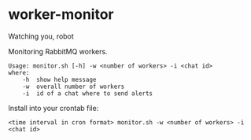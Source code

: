 # worker-monitor
Watching you, robot

Monitoring RabbitMQ workers.

```
Usage: monitor.sh [-h] -w <number of workers> -i <chat id>
where:
    -h  show help message
    -w  overall number of workers
    -i  id of a chat where to send alerts
```

Install into your crontab file:

```shell
<time interval in cron format> monitor.sh -w <number of workers> -i <chat id>
```
